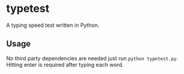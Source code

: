 # typetest
A typing speed test written in Python.

## Usage
No third party dependencies are needed just run `python typetest.py`. Hitting enter is required after typing each word.
